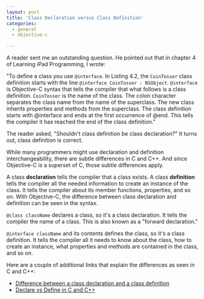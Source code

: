 ```yaml
---
layout: post
title: 'Class Declaration versus Class Definition'
categories:
  - general
  - objective-c

---
```


A reader sent me an outstanding question. He pointed out that in chapter 4 of Learning iPad Programming, I wrote:

"To define a class you use `@interface`. In Listing 4.2, the `CoinTosser` class definition starts with the line `@interface CoinTosser : NSObject`. `@interface` is Objective-C syntax that tells the compiler that what follows is a class definition. `CoinTosser` is the name of the class. The colon character separates the class name from the name of the superclass. The new class inherits properties and methods from the superclass. The class definition starts with @interface and ends at the first occurrence of @end. This tells the compiler it has reached the end of the class definition."

The reader asked, "Shouldn't class definition be class declaration?" It turns out, class definition is correct.

While many programmers might use declaration and definition interchangeability, there are subtle differences in C and C++. And since Objective-C is a superset of C, those subtle differences apply.

A class **declaration** tells the compiler that a class exists. A class **definition** tells the compiler all the needed information to create an instance of the class. It tells the compiler about its member functions, properties, and so on. With Objective-C, the difference between class declaration and definition can be seen in the syntax.

`@class className` declares a class, so it's a class declaration. It tells the compiler the name of a class. This is also known as a "forward declaration."

`@interface className` and its contents defines the class, so it's a class definition.  It tells the compiler all it needs to know about the class, how to create an instance, what properties and methods are contained in the class, and so on.

Here are a couple of additional links that explain the differences as seen in C and C++:

- [Difference between a class declaration and a class definition](http://www.daniweb.com/software-development/cpp/threads/143198/difference-between-a-class-declaration-and-a-class-definition)
- [Declare vs Define in C and C++](http://www.cprogramming.com/declare_vs_define.html)
